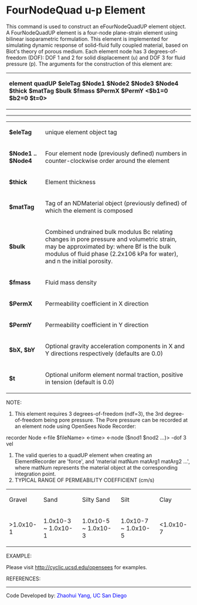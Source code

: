 # FourNodeQuad u-p Element

<p>This command is used to construct an eFourNodeQuadUP element object.
A FourNodeQuadUP element is a four-node plane-strain element using
bilinear isoparametric formulation. This element is implemented for
simulating dynamic response of solid-fluid fully coupled material, based
on Biot's theory of porous medium. Each element node has 3
degrees-of-freedom (DOF): DOF 1 and 2 for solid displacement (u) and DOF
3 for fluid pressure (p). The arguments for the construction of this
element are:</p>
<table>
<tbody>
<tr class="odd">
<td><p><strong>element quadUP $eleTag $Node1 $Node2 $Node3 $Node4 $thick
$matTag $bulk $fmass $PermX $PermY &lt;$b1=0 $b2=0
$t=0&gt;</strong></p></td>
</tr>
</tbody>
</table>
<hr />
<table>
<tbody>
<tr class="odd">
<td><p><strong>$eleTag</strong></p></td>
<td><p>unique element object tag</p></td>
</tr>
<tr class="even">
<td><p><strong>$Node1 .. $Node4</strong></p></td>
<td><p>Four element node (previously defined) numbers in
counter-clockwise order around the element</p></td>
</tr>
<tr class="odd">
<td><p><strong>$thick</strong></p></td>
<td><p>Element thickness</p></td>
</tr>
<tr class="even">
<td><p><strong>$matTag</strong></p></td>
<td><p>Tag of an NDMaterial object (previously defined) of which the
element is composed</p></td>
</tr>
<tr class="odd">
<td><p><strong>$bulk</strong></p></td>
<td><p>Combined undrained bulk modulus Bc relating changes in pore
pressure and volumetric strain, may be approximated by: where Bf is the
bulk modulus of fluid phase (2.2x106 kPa for water), and n the initial
porosity.</p></td>
</tr>
<tr class="even">
<td><p><strong>$fmass</strong></p></td>
<td><p>Fluid mass density</p></td>
</tr>
<tr class="odd">
<td><p><strong>$PermX</strong></p></td>
<td><p>Permeability coefficient in X direction</p></td>
</tr>
<tr class="even">
<td><p><strong>$PermY</strong></p></td>
<td><p>Permeability coefficient in Y direction</p></td>
</tr>
<tr class="odd">
<td><p><strong>$bX, $bY</strong></p></td>
<td><p>Optional gravity acceleration components in X and Y directions
respectively (defaults are 0.0)</p></td>
</tr>
<tr class="even">
<td><p><strong>$t</strong></p></td>
<td><p>Optional uniform element normal traction, positive in tension
(default is 0.0)</p></td>
</tr>
</tbody>
</table>
<p>NOTE:</p>
<ol>
<li>This element requires 3 degrees-of-freedom (ndf=3), the 3rd
degree-of-freedom being pore pressure. The Pore pressure can be recorded
at an element node using OpenSees Node Recorder:</li>
</ol>
<p>recorder Node &lt;-file $fileName&gt; &lt;-time&gt; &lt;-node ($nod1
$nod2 …)&gt; -dof 3 vel</p>
<ol>
<li>The valid queries to a quadUP element when creating an
ElementRecorder are 'force', and 'material matNum matArg1 matArg2 ...',
where matNum represents the material object at the corresponding
integration point.</li>
<li>TYPICAL RANGE OF PERMEABILITY COEFFICIENT (cm/s)</li>
</ol>
<table>
<tbody>
<tr class="odd">
<td><p>Gravel</p></td>
<td><p>Sand</p></td>
<td><p>Silty Sand</p></td>
<td><p>Silt</p></td>
<td><p>Clay</p></td>
</tr>
<tr class="even">
<td><p>&gt;1.0x10-1</p></td>
<td><p>1.0x10-3 ~ 1.0x10-1</p></td>
<td><p>1.0x10-5 ~ 1.0x10-3</p></td>
<td><p>1.0x10-7 ~ 1.0x10-5</p></td>
<td><p>&lt;1.0x10-7</p></td>
</tr>
</tbody>
</table>
<p>EXAMPLE:</p>
<p>Please visit <a
href="http://cyclic.ucsd.edu/opensees">http://cyclic.ucsd.edu/opensees</a>
for examples.</p>
<p>REFERENCES:</p>
<hr />
<p>Code Developed by: <span style="color:blue"> Zhaohui Yang, UC
San Diego</span></p>
